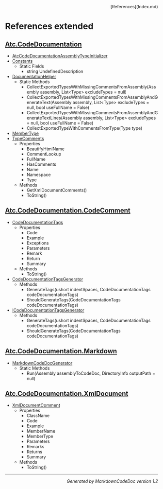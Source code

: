 <div style='text-align: right'>
[References](Index.md)
</div>

# References extended

## [Atc.CodeDocumentation](Atc.CodeDocumentation.md)

- [AtcCodeDocumentationAssemblyTypeInitializer](Atc.CodeDocumentation.md#atccodedocumentationassemblytypeinitializer)
- [Constants](Atc.CodeDocumentation.md#constants)
  -  Static Fields
     - string UndefinedDescription
- [DocumentationHelper](Atc.CodeDocumentation.md#documentationhelper)
  -  Static Methods
     - CollectExportedTypesWithMissingCommentsFromAssembly(Assembly assembly, List&lt;Type&gt; excludeTypes = null)
     - CollectExportedTypesWithMissingCommentsFromAssemblyAndGenerateText(Assembly assembly, List&lt;Type&gt; excludeTypes = null, bool useFullName = False)
     - CollectExportedTypesWithMissingCommentsFromAssemblyAndGenerateTextLines(Assembly assembly, List&lt;Type&gt; excludeTypes = null, bool useFullName = False)
     - CollectExportedTypeWithCommentsFromType(Type type)
- [MemberType](Atc.CodeDocumentation.md#membertype)
- [TypeComments](Atc.CodeDocumentation.md#typecomments)
  -  Properties
     - BeautifyHtmlName
     - CommentLookup
     - FullName
     - HasComments
     - Name
     - Namespace
     - Type
  -  Methods
     - GetXmlDocumentComments()
     - ToString()

## [Atc.CodeDocumentation.CodeComment](Atc.CodeDocumentation.CodeComment.md)

- [CodeDocumentationTags](Atc.CodeDocumentation.CodeComment.md#codedocumentationtags)
  -  Properties
     - Code
     - Example
     - Exceptions
     - Parameters
     - Remark
     - Return
     - Summary
  -  Methods
     - ToString()
- [CodeDocumentationTagsGenerator](Atc.CodeDocumentation.CodeComment.md#codedocumentationtagsgenerator)
  -  Methods
     - GenerateTags(ushort indentSpaces, CodeDocumentationTags codeDocumentationTags)
     - ShouldGenerateTags(CodeDocumentationTags codeDocumentationTags)
- [ICodeDocumentationTagsGenerator](Atc.CodeDocumentation.CodeComment.md#icodedocumentationtagsgenerator)
  -  Methods
     - GenerateTags(ushort indentSpaces, CodeDocumentationTags codeDocumentationTags)
     - ShouldGenerateTags(CodeDocumentationTags codeDocumentationTags)

## [Atc.CodeDocumentation.Markdown](Atc.CodeDocumentation.Markdown.md)

- [MarkdownCodeDocGenerator](Atc.CodeDocumentation.Markdown.md#markdowncodedocgenerator)
  -  Static Methods
     - Run(Assembly assemblyToCodeDoc, DirectoryInfo outputPath = null)

## [Atc.CodeDocumentation.XmlDocument](Atc.CodeDocumentation.XmlDocument.md)

- [XmlDocumentComment](Atc.CodeDocumentation.XmlDocument.md#xmldocumentcomment)
  -  Properties
     - ClassName
     - Code
     - Example
     - MemberName
     - MemberType
     - Parameters
     - Remarks
     - Returns
     - Summary
  -  Methods
     - ToString()

<hr /><div style='text-align: right'><i>Generated by MarkdownCodeDoc version 1.2</i></div>
